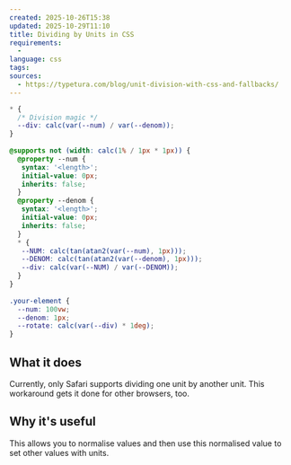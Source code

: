 ```yaml
---
created: 2025-10-26T15:38
updated: 2025-10-29T11:10
title: Dividing by Units in CSS
requirements:
  - 
language: css
tags:
sources:
  - https://typetura.com/blog/unit-division-with-css-and-fallbacks/
---
```


```css
* {  
  /* Division magic */  
  --div: calc(var(--num) / var(--denom));  
}  
  
@supports not (width: calc(1% / 1px * 1px)) {  
  @property --num {  
   syntax: '<length>';  
   initial-value: 0px;  
   inherits: false;  
  }  
  @property --denom {  
   syntax: '<length>';  
   initial-value: 0px;  
   inherits: false;  
  }  
  * {  
   --NUM: calc(tan(atan2(var(--num), 1px)));  
   --DENOM: calc(tan(atan2(var(--denom), 1px)));  
   --div: calc(var(--NUM) / var(--DENOM));  
  }  
}   
  
.your-element {  
  --num: 100vw;  
  --denom: 1px;  
  --rotate: calc(var(--div) * 1deg);
}
```

## What it does

Currently, only Safari supports dividing one unit by another unit. This workaround gets it done for other browsers, too.


## Why it's useful

This allows you to normalise values and then use this normalised value to set other values with units.